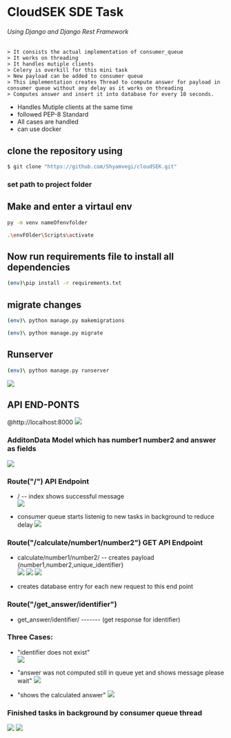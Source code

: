 # CloudSEK SDE Task
###### Using Django and Django Rest Framework

	> It consists the actual implementation of consumer_queue
    > It works on threading
    > It handles mutiple clients
    > Celery is overkill for this mini task
    > New payload can be added to consumer queue
    > This implementation creates Thread to compute answer for payload in consumer queue without any delay as it works on threading
    > Computes answer and insert it into database for every 10 seconds.

- Handles Mutiple clients at the same time
- followed PEP-8 Standard    
- All cases are handled
- can use docker

## clone the repository using

```sh
$ git clone "https://github.com/Shyamvegi/cloudSEK.git"
```


### set path to project folder

## Make and enter a virtaul env  

```sh
py -m venv nameOfenvfolder
```
```sh
.\envFOlder\Scripts\activate
```  

## Now run requirements file to install all dependencies 

```sh
(env)\pip install -r requirements.txt
```      

## migrate changes

```sh
(env)\ python manage.py makemigrations 
```
```sh
(env)\ python manage.py migrate 
```

## Runserver
```sh
(env)\ python manage.py runserver 
```
![](\Images\initialize.png)


## API END-PONTS  
  
@http://localhost:8000
![](\Images\routes.png)

### AdditonData Model which has number1 number2 and answer as fields
![](\Images\datamodel.png)


### Route("/") API Endpoint

-  / -- index shows successful message  
![](/Images/index.png)

-  consumer queue starts listenig to new tasks in background to reduce delay
![](/Images/consumerQueue.png)

### Route("/calculate/number1/number2") GET API Endpoint

-  calculate/number1/number2/  -- creates payload {number1,number2,unique_identifier}    
![](/Images/calculate.png)
![](/Images/tasksadded.png)
![](/Images/calculate2.png)

-  creates database entry for each new request to this end point

### Route("/get_answer/identifier")
-  get_answer/identifier/ ------- (get response for identifier) 

### Three Cases:

-  "identifier does not exist"  
![](/Images/case1.png)

-  "answer was not computed still in queue yet and shows message please wait"
![](/Images/case2.png)

-  "shows the calculated answer"
![](/Images/case3.png)

### Finished tasks in background by consumer queue thread
![](/Images/finishedtaks.png)
![](/Images/tasksadded2.png)